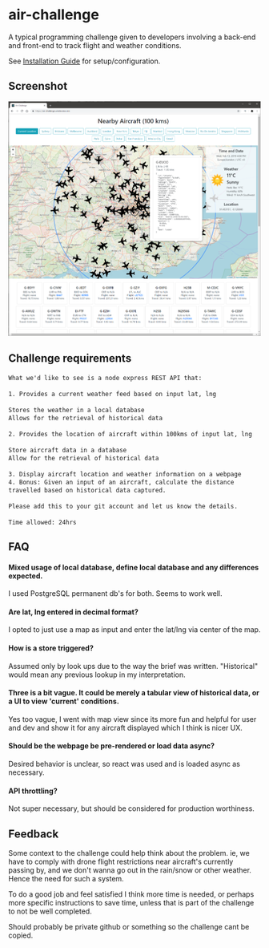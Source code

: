 

# air-challenge

A typical programming challenge given to developers involving a back-end and front-end to track flight and weather conditions.

See [Installation Guide](/INSTALLATION.md) for setup/configuration.

## Screenshot
![Screenshot](/screenshot.png "Screenshot")

## Challenge requirements
```text
What we'd like to see is a node express REST API that:

1. Provides a current weather feed based on input lat, lng

Stores the weather in a local database
Allows for the retrieval of historical data

2. Provides the location of aircraft within 100kms of input lat, lng

Store aircraft data in a database
Allow for the retrieval of historical data

3. Display aircraft location and weather information on a webpage
4. Bonus: Given an input of an aircraft, calculate the distance travelled based on historical data captured.

Please add this to your git account and let us know the details.

Time allowed: 24hrs
```

## FAQ
#### Mixed usage of local database, define local database and any differences expected.
I used PostgreSQL permanent db's for both. Seems to work well.

#### Are lat, lng entered in decimal format?
I opted to just use a map as input and enter the lat/lng via center of the map.

#### How is a store triggered?
Assumed only by look ups due to the way the brief was written. "Historical" would mean any previous lookup in my interpretation.

#### Three is a bit vague. It could be merely a tabular view of historical data, or a UI to view 'current' conditions.
Yes too vague, I went with map view since its more fun and helpful for user and dev and show it for any aircraft displayed which I think is nicer UX.

#### Should be the webpage be pre-rendered or load data async?
Desired behavior is unclear, so react was used and is loaded async as necessary.

#### API throttling?
Not super necessary, but should be considered for production worthiness.

## Feedback
Some context to the challenge could help think about the problem. ie, we have to comply with drone flight restrictions near aircraft's currently passing by, and we don't wanna go out in the rain/snow or other weather. Hence the need for such a system.

To do a good job and feel satisfied I think more time is needed, or perhaps more specific instructions to save time, unless that is part of the challenge to not be well completed.

Should probably be private github or something so the challenge cant be copied.

